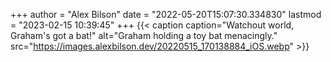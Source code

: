 +++
author = "Alex Bilson"
date = "2022-05-20T15:07:30.334830"
lastmod = "2023-02-15 10:39:45"
+++
{{< caption caption="Watchout world, Graham's got a bat!" alt="Graham holding a toy bat menacingly." src="https://images.alexbilson.dev/20220515_170138884_iOS.webp" >}}
